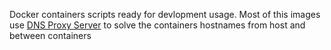 Docker containers scripts ready for devlopment usage. Most of this images use [DNS Proxy Server](https://github.com/mageddo/dns-proxy-server) to solve the containers hostnames from host and between containers